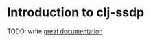 # Introduction to clj-ssdp

TODO: write [great documentation](http://jacobian.org/writing/what-to-write/)

